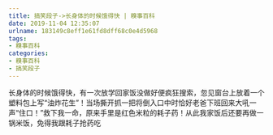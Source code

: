 ```yaml
---
title: 搞笑段子->长身体的时候饿得快 | 糗事百科
date: 2019-11-04 12:35:07
urlname: 183149c8eff1e61fd8dff68c0e4d5968
tags: 
- 糗事百科
categories:
- 糗事百科
- 搞笑段子
---
```

长身体的时候饿得快，有一次放学回家饭没做好便疯狂搜索，忽见窗台上放着一个塑料包上写“油炸花生”！当场撕开抓一把将倒入口中时恰好老爸下班回来大吼一声“住口！”救下我一命，原来手里是红色米粒的耗子药！从此我家饭后还要再做一锅米饭，免得我跟耗子抢药吃


